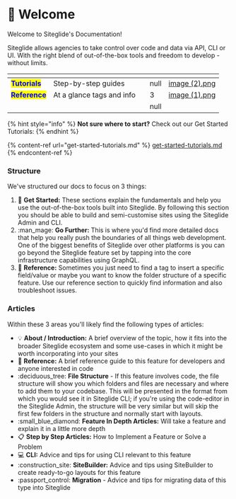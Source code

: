 # 👋 Welcome

Welcome to Siteglide's Documentation!&#x20;

Siteglide allows agencies to take control over code and data via API, CLI or UI. With the right blend of out-of-the-box tools and freedom to develop - without limits.

<table data-view="cards"><thead><tr><th></th><th></th><th></th><th data-type="rating" data-max="5"></th><th data-hidden data-card-cover data-type="files"></th></tr></thead><tbody><tr><td><mark style="color:blue;"><strong>Tutorials</strong></mark></td><td>Step-by-step guides</td><td></td><td>null</td><td><a href=".gitbook/assets/image (2).png">image (2).png</a></td></tr><tr><td><mark style="color:blue;"><strong>Reference</strong></mark></td><td>At a glance tags and info</td><td></td><td>3</td><td><a href=".gitbook/assets/image (1).png">image (1).png</a></td></tr><tr><td></td><td></td><td></td><td>null</td><td></td></tr></tbody></table>

{% hint style="info" %}
**Not sure where to start?** Check out our Get Started Tutorials:
{% endhint %}

{% content-ref url="get-started-tutorials.md" %}
[get-started-tutorials.md](get-started-tutorials.md)
{% endcontent-ref %}

### Structure

We've structured our docs to focus on 3 things:

1. :rocket: **Get Started:** These sections explain the fundamentals and help you use the out-of-the-box tools built into Siteglide. By following this section you should be able to build and semi-customise sites using the Siteglide Admin and CLI.&#x20;
2. :man\_mage: **Go Further:** This is where you'd find more detailed docs that help you really push the boundaries of all things web development. One of the biggest benefits of Siteglide over other platforms is you can go beyond the Siteglide feature set by tapping into the core infrastructure capabilities using GraphQL.
3. :eyes: **Reference:** Sometimes you just need to find a tag to insert a specific field/value or maybe you want to know the folder structure of a specific feature. Use our reference section to quickly find information and also troubleshoot issues.

### Articles

Within these 3 areas you'll likely find the following types of articles:

* :bulb: **About / Introduction:** A brief overview of the topic, how it fits into the broader Siteglide ecosystem and some use-cases in which it might be worth incorporating into your sites
* :wrench: **Reference:** A brief reference guide to this feature for developers and anyone interested in code
* :deciduous\_tree: **File Structure** - If this feature involves code, the file structure will show you which folders and files are necessary and where to add them to your codebase. This will be presented in the format from which you would see it in Siteglide CLI; if you're using the code-editor in the Siteglide Admin, the structure will be very similar but will skip the first few folders in the structure and normally start with layouts.
* :small\_blue\_diamond: **Feature In Depth Articles:** Will take a feature and explain it in a little more depth
* :clipboard: **Step by Step Articles:** How to Implement a Feature or Solve a Problem
* :computer: **CLI:** Advice and tips for using CLI relevant to this feature
* :construction\_site: **SiteBuilder:** Advice and tips using SiteBuilder to create ready-to-go layouts for this feature
* :passport\_control: **Migration** - Advice and tips for migrating data of this type into Siteglide



